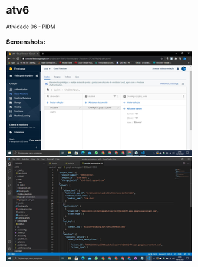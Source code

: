 # atv6
Atividade 06 - PIDM

### Screenshots:
![Banco](atv6.jpg)
![google-services.json](atv06.jpg)

